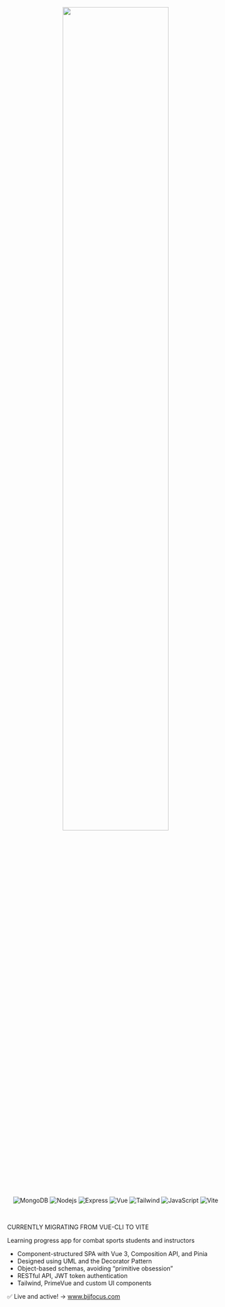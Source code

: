 <div align="center">
  <a href="https://bjjfocus.com">
    <img src="https://u.cubeupload.com/aa9988vvb/eeacover.png" width="70%">
  </a>
</div>
<br>
<p align="center">
  <img alt="MongoDB" src="https://img.shields.io/badge/-MongoDB-13aa52?style=for-the-badge&logo=mongodb&logoColor=white" />
  <img alt="Nodejs" src="https://img.shields.io/badge/-Nodejs-43853d?style=for-the-badge&logo=Node.js&logoColor=white" />
  <img alt="Express" src="https://img.shields.io/badge/-Express.js-000000?style=for-the-badge&logo=express&logoColor=white" />
  <img alt="Vue" src="https://img.shields.io/badge/-VueJS-42b883?style=for-the-badge&logo=vue.js&logoColor=white" />
  <img alt="Tailwind" src="https://img.shields.io/badge/-Tailwind-499fc4?style=for-the-badge&logo=tailwindcss&logoColor=white" />
  <img alt="JavaScript" src="https://img.shields.io/badge/-JavaScript-c4af0e?style=for-the-badge&logo=javascript&logoColor=white" />
    <img alt="Vite" src="https://img.shields.io/badge/-vite-b23efa?style=for-the-badge&logo=vite&logoColor=white" />
</p>

<br>

CURRENTLY MIGRATING FROM VUE-CLI TO VITE

Learning progress app for combat sports students and instructors

- Component-structured SPA with Vue 3, Composition API, and Pinia
- Designed using UML and the Decorator Pattern
- Object-based schemas, avoiding “primitive obsession”
- RESTful API, JWT token authentication
- Tailwind, PrimeVue and custom UI components


✅ Live and active! -> www.bjjfocus.com

